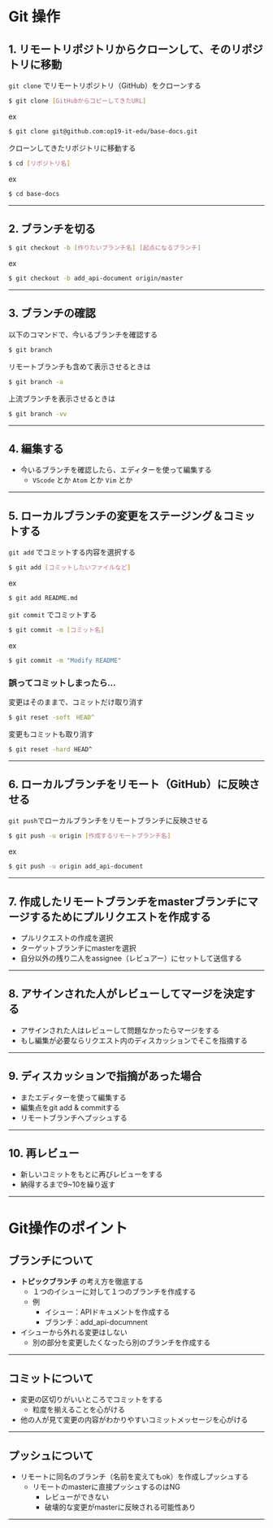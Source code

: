 # Git 操作

## 1. リモートリポジトリからクローンして、そのリポジトリに移動

`git clone` でリモートリポジトリ（GitHub）をクローンする
```bash
$ git clone [GitHubからコピーしてきたURL]
```
ex
```bash
$ git clone git@github.com:op19-it-edu/base-docs.git
```

クローンしてきたリポジトリに移動する
```bash
$ cd [リポジトリ名]
```
ex
```bash
$ cd base-docs
```

---

## 2. ブランチを切る
```bash
$ git checkout -b [作りたいブランチ名] [起点になるブランチ] 
```
ex
```bash
$ git checkout -b add_api-document origin/master
```

---

## 3. ブランチの確認
以下のコマンドで、今いるブランチを確認する
```bash
$ git branch
```

リモートブランチも含めて表示させるときは
```bash
$ git branch -a
```

上流ブランチを表示させるときは
```bash
$ git branch -vv
```
---

## 4. 編集する
- 今いるブランチを確認したら、エディターを使って編集する
  - `VScode` とか `Atom` とか `Vim` とか

---

## 5. ローカルブランチの変更をステージング＆コミットする
`git add` でコミットする内容を選択する

```bash
$ git add [コミットしたいファイルなど]
```
ex
```bash
$ git add README.md
```

`git commit` でコミットする
```bash
$ git commit -m [コミット名]
```
ex
```bash
$ git commit -m "Modify README"
```

### 誤ってコミットしまったら...

変更はそのままで、コミットだけ取り消す
```bash
$ git reset -soft　HEAD^
```

変更もコミットも取り消す
```bash
$ git reset -hard HEAD^
```

---

## 6. ローカルブランチをリモート（GitHub）に反映させる
`git push`でローカルブランチをリモートブランチに反映させる

```bash
$ git push -u origin [作成するリモートブランチ名]
```
ex
```bash
$ git push -u origin add_api-document
```

---

## 7. 作成したリモートブランチをmasterブランチにマージするためにプルリクエストを作成する

- プルリクエストの作成を選択
- ターゲットブランチにmasterを選択
- 自分以外の残り二人をassignee（レビュアー）にセットして送信する

---

## 8. アサインされた人がレビューしてマージを決定する

- アサインされた人はレビューして問題なかったらマージをする
- もし編集が必要ならリクエスト内のディスカッションでそこを指摘する

---

## 9. ディスカッションで指摘があった場合

- またエディターを使って編集する
- 編集点をgit add & commitする
- リモートブランチへプッシュする

---

## 10. 再レビュー
- 新しいコミットをもとに再びレビューをする
- 納得するまで9~10を繰り返す

---

# Git操作のポイント

## ブランチについて
- **トピックブランチ** の考え方を徹底する
  - １つのイシューに対して１つのブランチを作成する
  - 例
    - イシュー：APIドキュメントを作成する
    - ブランチ：add_api-documnent
- イシューから外れる変更はしない
  - 別の部分を変更したくなったら別のブランチを作成する

---

## コミットについて
- 変更の区切りがいいところでコミットをする
  - 粒度を揃えることを心がける
- 他の人が見て変更の内容がわかりやすいコミットメッセージを心がける

---

## プッシュについて
  - リモートに同名のブランチ（名前を変えてもok）を作成しプッシュする
    - リモートのmasterに直接プッシュするのはNG
      - レビューができない
      - 破壊的な変更がmasterに反映される可能性あり

---


